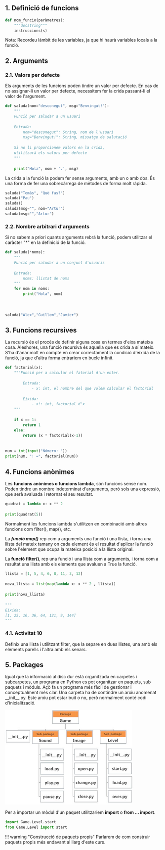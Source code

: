 ## 1. Definició de funcions

~~~py
def nom_funcio(paràmetres):
	"""docstring"""
	instruccions(s)
~~~

Nota: Recordeu làmbit de les variables, ja que hi haurà variables locals a la funció.

## 2. Arguments

### 2.1. Valors per defecte

Els arguments de les funcions poden tindre un valor per defecte. En cas de no assignar-li un valor per defecte, necessitem fer la crida passant-li el valor de l'argument. 

~~~py
def saluda(nom="desconegut", msg="Benvingut!"):
    """
    Funció per saludar a un usuari

    Entrada:
        nom="desconegut": String, nom de l'usuari
        msg="Benvingut!": String, missatge de salutació

    Si no li proporcionem valors en la crida, 
    utilitzarà els valors per defecte
    """

    print("Hola", nom + '.', msg)
~~~

La crida a la funció la podem fer sense arguments, amb un o amb dos. És una forma de fer una sobrecàrrega de mètodes de forma molt ràpida.

~~~py
saluda("Tomàs", "Què fas?")
saluda("Pau")
saluda()
saluda(msg="", nom="Artur")
saluda(msg="","Artur")
~~~

### 2.2. Nombre arbitrari d'arguments

Si no sabem a priori quants arguments rebrà la funció, podem utilitzar el caràcter "*" en la definició de la funció.

~~~py
def saluda(*noms):
    """
    Funció per saludar a un conjunt d'usuaris

    Entrada:
        noms: llistat de noms
    """
    for nom in noms:
        print("Hola", nom)



saluda("Alex","Guillem","Javier")
~~~

## 3. Funcions recursives

La recursió és el procés de definir alguna cosa en termes d'eixa mateixa cosa. Aleshores, una funció recursiva és aquella que es crida a sí mateix.
S'ha d'anar molt en compte en crear correctament la condició d'eixida de la funció, ja que d'altra forma entrariem en bucle infinit.

~~~py
def factorial(x):
    """Funció per a calcular el fatorial d'un enter.
    
        Entrada:
            - x: int, el nombre del que volem calcular el factorial

        Eixida:
            - x!: int, factorial d'x
    """

    if x == 1:
        return 1
    else:
        return (x * factorial(x-1))


num = int(input("Número: "))
print(num, "! =", factorial(num))
~~~

## 4. Funcions anònimes

Les **funcions anònimes o funcions lambda**, són funcions sense nom. Poden tindre un nombre indeterminat d'arguments, però sols una expressió, que serà avaluada i retornat el seu resultat.

~~~py
quadrat = lambda x: x ** 2

print(quadrat(5))
~~~

Normalment les funcions lambda s'utilitzen en combinació amb altres funcions com filter(), map(), etc.

La ***funció map()*** rep com a arguments una funció i una llista, i torna una llista del mateix tamany on cada element és el resultat d'aplicar la funció sobre l'element que ocupa la mateixa posició a la llista original.

La **funció filter()**, rep una funció i una llista com a arguments, i torna com a resultat una llista amb els elements que avaluen a True la funció.

~~~py
llista = [1, 5, 4, 6, 8, 11, 3, 12]

nova_llista = list(map(lambda x: x ** 2 , llista))

print(nova_llista)

"""
Eixida:
[1, 25, 16, 36, 64, 121, 9, 144]
"""
~~~

### 4.1. Activitat 10

Definix una llista i utilitzant filter, que la separe en dues llistes, una amb els elements parells i l'altra amb els senars.

## 5. Packages

Igual que la informació al disc dur està organitzada en carpetes i subcarpetes, un programa en Python es pot organitzar en paquets, sub paquets i mòduls. Açò fa un programa més fàcil de gestionar i conceptualment més clar.
Una carpeta ha de contindre un arxiu anomenat \_\_init\_\_.py. Este arxiu pot estar buit o no, però normalment conté codi d'inicialització.

![paquets](images/PackageModuleStructure.jpg "Estructura en paquets, subpaquets i mòduls")

Per a importar un mòdul d'un paquet utilitzariem **import** o **from ... import**.

~~~py
import Game.Level.start
from Game.Level import start
~~~

!!! warning "Construcció de paquets propis"
    Parlarem de com construir paquets propis més endavant al llarg d'este curs.
